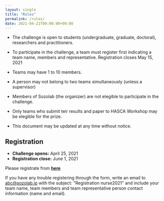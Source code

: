 ```yaml
---
layout: single
title: "Rules"
permalink: /rules/
date: 2021-04-21T00:00:00+09:00
---
```


- The challenge is open to students (undergraduate, graduate, doctoral), researchers and practitioners.

- To participate in the challenge, a team must register first indicating a team name, members and representative. Registration closes May 15, 2021


- Teams may have 1 to 10 members.

- A person may not belong to two teams simultaneously (unless a supervisor)

- Members of Sozolab (the organizer) are not elegible to participate in the challenge.

- Only teams who submit teir results and paper to HASCA Workshop may be elegible for the prize.

- This document may be updated at any time without notice.


## Registration
- __Challenge opens:__ April 25, 2021
- __Registration close:__ June 1, 2021

Please registrate from __[here](https://forms.gle/RJ42Z53eVhnVSeGE7)__


If you have any trouble registering through the form, write an email to abc@sozolab.jp with the subject: "Registration nurse2021" and include your team name, team members and team representative person contact information (name and email).
